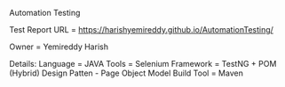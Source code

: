 Automation Testing

Test Report URL = https://harishyemireddy.github.io/AutomationTesting/

Owner = Yemireddy Harish

Details:
Language = JAVA
Tools = Selenium
Framework = TestNG + POM (Hybrid)
Design Patten - Page Object Model
Build Tool = Maven
